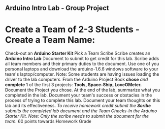 ## Arduino Intro Lab - Group Project

# Create a Team of 2-3 Students - Create a Team Name:

Check-out an **Arduino Starter Kit**
Pick a Team Scribe
Scribe creates an **Arduino Intro Lab** Document to submit to get credit for this lab.
Scribe adds all team members and their primary duties to the document. 
Use one of you personal laptops and download the arduino-1.6.6 windows software to your team's laptop/computer.
Note:  Some students are having issues loading the driver to the lab computers.
From the Arduino Project Book **chose** *and* **complete** 1 of the first 3 projects:   **Tools, Space-Ship, LoveOMeter.**
Document the Project you chose.
At the end of the lab, summarize what you completed in the lab.
Document your team's success or obstacles in the process of trying to complete this lab.
Document your team thoughts on this lab and its effectiveness.
*To receive homework credit submit the **Scribe** submits the completed lab document and the Team Checks-In the Arduino Starter Kit.
Note:  Only the scribe needs to submit the document for the team.*
60 points towards Homework Grade
